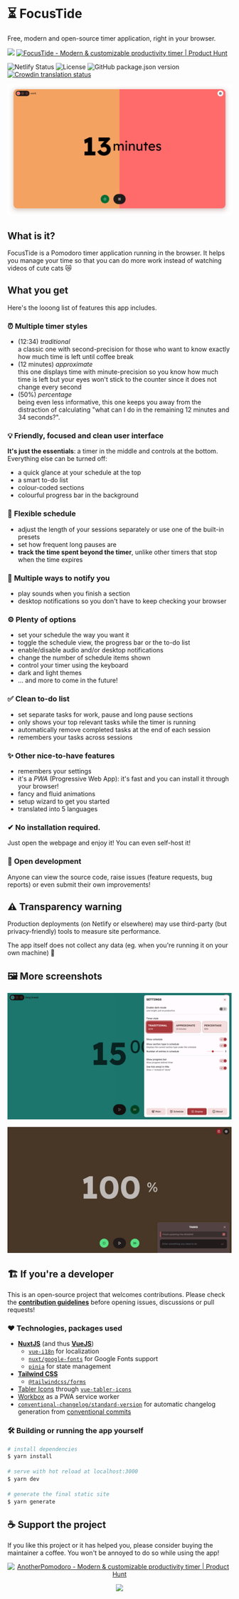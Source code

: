# ⏳ FocusTide

Free, modern and open-source timer application, right in your browser.

[<img src="https://cdn.buymeacoffee.com/buttons/v2/default-yellow.png" height="54">](https://www.buymeacoffee.com/imreg?utm_source=github&utm_medium=web&utm_content=readme) <a href="https://www.producthunt.com/posts/anotherpomodoro?utm_source=badge-featured&utm_medium=badge&utm_souce=badge-anotherpomodoro" target="_blank"><img src="https://api.producthunt.com/widgets/embed-image/v1/featured.svg?post_id=327185&theme=light" alt="FocusTide - Modern & customizable productivity timer | Product Hunt" width="250" height="54" /></a>

![Netlify Status](https://api.netlify.com/api/v1/badges/7cb2b7fb-cacd-4acf-803b-8af9dad9f2a8/deploy-status) ![License](https://img.shields.io/github/license/Hanziness/AnotherPomodoro) ![GitHub package.json version](https://img.shields.io/github/package-json/v/Hanziness/AnotherPomodoro) [![Crowdin translation status](https://badges.crowdin.net/anotherpomodoro/localized.svg)](https://crowdin.com/project/anotherpomodoro)

![Screenshot of the application showing a work section.](./public/assets/img/ProductImg_Default.png)

## What is it?

FocusTide is a Pomodoro timer application running in the browser. It helps you manage your time so that you can do more work instead of watching videos of cute cats 😿

## What you get

Here's the looong list of features this app includes.

### ⏰ **Multiple timer styles**
  * (12:34) _traditional_ <br> a classic one with second-precision for those who want to know exactly how much time is left until coffee break
  * (12 minutes) _approximate_ <br> this one displays time with minute-precision so you know how much time is left but your eyes won't stick to the counter since it does not change every second
  * (50%) _percentage_ <br> being even less informative, this one keeps you away from the distraction of calculating "what can I do in the remaining 12 minutes and 34 seconds?".

### 💡 **Friendly, focused and clean user interface**
**It's just the essentials**: a timer in the middle and controls at the bottom. Everything else can be turned off:
  * a quick glance at your schedule at the top
  * a smart to-do list
  * colour-coded sections
  * colourful progress bar in the background

### 📑 **Flexible schedule**
  * adjust the length of your sessions separately or use one of the built-in presets
  * set how frequent long pauses are
  * **track the time spent beyond the timer**, unlike other timers that stop when the time expires

### 🎵 **Multiple ways to notify you**
  * play sounds when you finish a section
  * desktop notifications so you don't have to keep checking your browser

### ⚙ **Plenty of options**
  * set your schedule the way you want it
  * toggle the schedule view, the progress bar or the to-do list
  * enable/disable audio and/or desktop notifications
  * change the number of schedule items shown
  * control your timer using the keyboard
  * dark and light themes
  * ... and more to come in the future!

### ✅ **Clean to-do list**
  * set separate tasks for work, pause and long pause sections
  * only shows your top relevant tasks while the timer is running
  * automatically remove completed tasks at the end of each session
  * remembers your tasks across sessions

### ✨ **Other nice-to-have features**
  * remembers your settings
  * it's a _PWA_ (Progressive Web App): it's fast and you can install it through your browser!
  * fancy and fluid animations
  * setup wizard to get you started
  * translated into 5 languages

### ✔ **No installation required**. 
Just open the webpage and enjoy it! You can even self-host it!

### 👋 **Open development**
Anyone can view the source code, raise issues (feature requests, bug reports) or even submit their own improvements!

## ⚠ Transparency warning
Production deployments (on Netlify or elsewhere) may use third-party (but privacy-friendly) tools to measure site performance.

The app itself does not collect any data (eg. when you're running it on your own machine) 💪

## 🖼 More screenshots
![The display section of the settings panel](./public/assets/img/ProductImg_Settings.png)

![The traditional timer with the to-do panel open](./public/assets/img/ProductImg_TodoOpen.png)
## 🏗 If you're a developer

This is an open-source project that welcomes contributions. Please check the [**contribution guidelines**](./CONTRIBUTING.md) before opening issues, discussions or pull requests!

### ❤ Technologies, packages used

* [**NuxtJS**](https://nuxtjs.org/) (and thus [**VueJS**](https://vuejs.org/))
  * [`vue-i18n`](https://kazupon.github.io/vue-i18n/) for localization
  * [`nuxt/google-fonts`](https://github.com/nuxt-community/google-fonts-module) for Google Fonts support
  * [`pinia`](https://pinia.vuejs.org/) for state management
* [**Tailwind CSS**](https://tailwindcss.com/)
  * [`@tailwindcss/forms`](https://github.com/tailwindlabs/tailwindcss-forms)
* [Tabler Icons](https://tabler-icons.io/) through [`vue-tabler-icons`](https://github.com/alex-oleshkevich/vue-tabler-icons)
* [Workbox](https://github.com/GoogleChrome/workbox) as a PWA service worker
* [`conventional-changelog/standard-version`](https://github.com/conventional-changelog/standard-version) for automatic changelog generation from [conventional commits](https://www.conventionalcommits.org/en/v1.0.0/)

### 🛠 Building or running the app yourself

```bash
# install dependencies
$ yarn install

# serve with hot reload at localhost:3000
$ yarn dev

# generate the final static site
$ yarn generate
```

## ☕ Support the project

If you like this project or it has helped you, please consider buying the maintainer a coffee. You won't be annoyed to do so while using the app!

<p align="center"><a href="https://www.producthunt.com/posts/anotherpomodoro?utm_source=badge-featured&utm_medium=badge&utm_souce=badge-anotherpomodoro" target="_blank"><img src="https://api.producthunt.com/widgets/embed-image/v1/featured.svg?post_id=327185&theme=light" alt="AnotherPomodoro - Modern & customizable productivity timer | Product Hunt" width="250" height="54" /></a></p>

[<p align="center"><img src="https://cdn.buymeacoffee.com/buttons/v2/default-yellow.png" width="250"></p>](https://www.buymeacoffee.com/imreg?utm_source=github&utm_medium=web&utm_content=readme)
